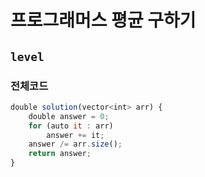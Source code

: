 # 프로그래머스 평균 구하기
`level`
---

### 전체코드
```jsx
double solution(vector<int> arr) {
	double answer = 0;
	for (auto it : arr)
		answer += it;
	answer /= arr.size();
	return answer;
}
```

